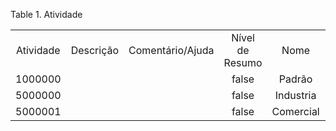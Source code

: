 <div id="d140581e1" class="table">

<div class="table-title">

Table 1. Atividade

</div>

<div class="table-contents">

|           |           |                  |                 |           |                |
| :-------: | :-------: | :--------------: | :-------------: | :-------: | :------------: |
| Atividade | Descrição | Comentário/Ajuda | Nível de Resumo |   Nome    | Chave de Busca |
|  1000000  |           |                  |      false      |  Padrão   |     Padrão     |
|  5000000  |           |                  |      false      | Industria |      IND       |
|  5000001  |           |                  |      false      | Comercial |      COM       |

</div>

</div>
